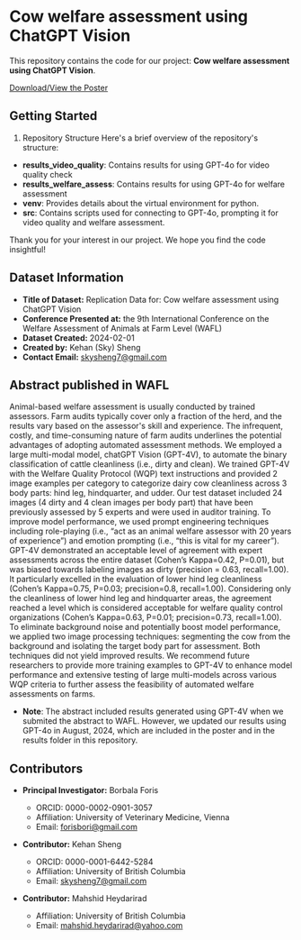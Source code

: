 # Cow welfare assessment using ChatGPT Vision

This repository contains the code for our project: **Cow welfare assessment using ChatGPT Vision**.

[Download/View the Poster](results_welfare_assess/poster.pdf)

## Getting Started
1. Repository Structure
Here's a brief overview of the repository's structure:

- **results_video_quality**: Contains results for using GPT-4o for video quality check 
- **results_welfare_assess**: Contains results for using GPT-4o for welfare assessment
- **venv**: Provides details about the virtual environment for python.
- **src**: Contains scripts used for connecting to GPT-4o, prompting it for video quality and welfare assessment.

Thank you for your interest in our project. We hope you find the code insightful!

## Dataset Information

- **Title of Dataset:** Replication Data for: Cow welfare assessment using ChatGPT Vision
- **Conference Presented at:** the 9th International Conference on the Welfare Assessment of Animals at Farm Level (WAFL)
- **Dataset Created:** 2024-02-01
- **Created by:** Kehan (Sky) Sheng
- **Contact Email:** <skysheng7@gmail.com>

## Abstract published in WAFL
Animal-based welfare assessment is usually conducted by trained assessors. Farm audits typically cover only a fraction of the herd, and the results vary based on the assessor's skill and experience. The infrequent, costly, and time-consuming nature of farm audits underlines the potential advantages of adopting automated assessment methods. We employed a large multi-modal model, chatGPT Vision (GPT-4V), to automate the binary classification of cattle cleanliness (i.e., dirty and clean). We trained GPT-4V with the Welfare Quality Protocol (WQP) text instructions and provided 2 image examples per category to categorize dairy cow cleanliness across 3 body parts: hind leg, hindquarter, and udder. Our test dataset included 24 images (4 dirty and 4 clean images per body part) that have been previously assessed by 5 experts and were used in auditor training. To improve model performance, we used prompt engineering techniques including role-playing (i.e., “act as an animal welfare assessor with 20 years of experience”) and emotion prompting (i.e., “this is vital for my career”). GPT-4V demonstrated an acceptable level of agreement with expert assessments across the entire dataset (Cohen’s Kappa=0.42, P=0.01), but was biased towards labeling images as dirty (precision = 0.63, recall=1.00). It particularly excelled in the evaluation of lower hind leg cleanliness (Cohen’s Kappa=0.75, P=0.03; precision=0.8, recall=1.00). Considering only the cleanliness of lower hind leg and hindquarter areas, the agreement reached a level which is considered acceptable for welfare quality control organizations (Cohen’s Kappa=0.63, P=0.01; precision=0.73, recall=1.00). To eliminate background noise and potentially boost model performance, we applied two image processing techniques: segmenting the cow from the background and isolating the target body part for assessment. Both techniques did not yield improved results. We recommend future researchers to provide more training examples to GPT-4V to enhance model performance and extensive testing of large multi-models across various WQP criteria to further assess the feasibility of automated welfare assessments on farms.

- **Note**: The abstract included results generated using GPT-4V when we submited the abstract to WAFL. However, we updated our results using GPT-4o in August, 2024, which are included in the poster and in the results folder in this repository.

## Contributors

- **Principal Investigator:** Borbala Foris  
  - ORCID: 0000-0002-0901-3057  
  - Affiliation: University of Veterinary Medicine, Vienna
  - Email: <forisbori@gmail.com>

- **Contributor:** Kehan Sheng  
  - ORCID: 0000-0001-6442-5284  
  - Affiliation: University of British Columbia  
  - Email: <skysheng7@gmail.com>

- **Contributor:** Mahshid Heydarirad  
  - Affiliation: University of British Columbia  
  - Email: <mahshid.heydarirad@yahoo.com>


